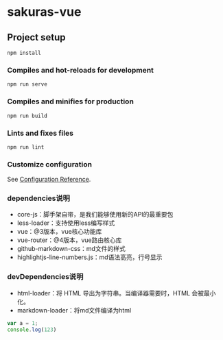 # sakuras-vue

## Project setup
```
npm install
```

### Compiles and hot-reloads for development
```
npm run serve
```

### Compiles and minifies for production
```
npm run build
```

### Lints and fixes files
```
npm run lint
```

### Customize configuration
See [Configuration Reference](https://cli.vuejs.org/config/).

### dependencies说明
+ core-js：脚手架自带，是我们能够使用新的API的最重要包
+ less-loader：支持使用less编写样式
+ vue：@3版本，vue核心功能库
+ vue-router：@4版本，vue路由核心库
+ github-markdown-css：md文件的样式
+ highlightjs-line-numbers.js：md语法高亮，行号显示

### devDependencies说明
+ html-loader：将 HTML 导出为字符串。当编译器需要时，HTML 会被最小化。
+ markdown-loader：将md文件编译为html

```js
var a = 1;
console.log(123)
```